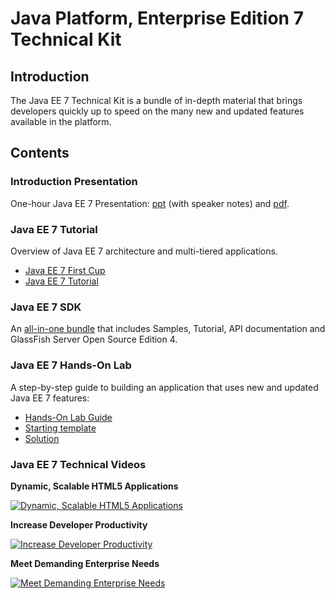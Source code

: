 # Java Platform, Enterprise Edition 7 Technical Kit

## Introduction

The Java EE 7 Technical Kit is a bundle of in-depth material that brings developers quickly up to speed on the many new and updated features available in the platform.

## Contents

### Introduction Presentation	

One-hour Java EE 7 Presentation: [ppt](JavaEE7-1hour.pptx) (with speaker notes) and [pdf](JavaEE7-1hour.pdf).

### Java EE 7 Tutorial

Overview of Java EE 7 architecture and multi-tiered applications.

* [Java EE 7 First Cup](https://docs.oracle.com/javaee/7/firstcup/index.html)
* [Java EE 7 Tutorial](https://docs.oracle.com/javaee/7/tutorial/)

### Java EE 7 SDK	

An [all-in-one bundle](http://www.oracle.com/technetwork/java/javaee/downloads/index.html) that includes Samples, Tutorial, API documentation and GlassFish Server Open Source Edition 4.

### Java EE 7 Hands-On Lab	

A step-by-step guide to building an application that uses new and updated Java EE 7 features:
* [Hands-On Lab Guide](../hol/javaee7-hol.pdf)
* [Starting template](../hol/movieplex7-starting-template.zip)
* [Solution](../hol/movieplex7-solution.zip)

### Java EE 7 Technical Videos

**Dynamic, Scalable HTML5 Applications**

[![Dynamic, Scalable HTML5 Applications](https://img.youtube.com/vi/jkchA2WeZwA/0.jpg)](https://youtu.be/jkchA2WeZwA?list=PL74xrT3oGQfAai4VfDm_GOSDRCBssB9ex)

**Increase Developer Productivity**

[![Increase Developer Productivity](https://img.youtube.com/vi/NLprSmnar1k/0.jpg)](https://youtu.be/NLprSmnar1k?list=PL74xrT3oGQfA21p-q34-6hzesB6Lb0nw7)

**Meet Demanding Enterprise Needs**

[![Meet Demanding Enterprise Needs](https://img.youtube.com/vi/Bs3ZD00CcSs/0.jpg)](https://youtu.be/Bs3ZD00CcSs?list=PL74xrT3oGQfCVNAhT3JIOI3IP3gTYSVaQ)



